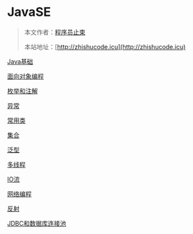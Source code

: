 # JavaSE

> 本文作者：[程序员止束]()
>
> 本站地址：[http://zhishucode.icu](http://zhishucode.icu)



[Java基础](Java基础.md)

[面向对象编程](面向对象编程.md)

[枚举和注解](枚举和注解.md)

[异常](异常.md)

[常用类](常用类.md)

[集合](集合.md)

[泛型](泛型.md)

[多线程](多线程.md)

[IO流](IO流.md)

[网络编程](网络编程.md)

[反射](反射.md)

[JDBC和数据库连接池](JDBC和数据库连接池.md)










